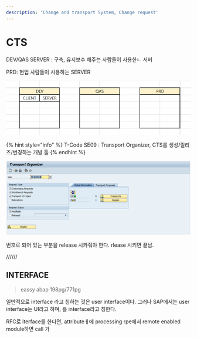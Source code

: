 ```yaml
---
description: 'Change and transport System, Change request'
---
```


# CTS

DEV/QAS SERVER : 구축, 유지보수 해주는 사람들이 사용한ㄴ 서버

PRD: 현업 사람들이 사용하는 SERVER



![](../../.gitbook/assets/image%20%28397%29.png)

{% hint style="info" %}
T-Code SE09 : Transport Organizer, CTS를 생성/릴리즈/변경하는 개발 툴 
{% endhint %}

![T-Code SE09](../../.gitbook/assets/image%20%28396%29.png)

번호로 되어 있는 부분을 release 시캬줘야 한다. rlease 시키면 끝남. 



//////

## INTERFACE

> eassy abap 198pg/771pg

일반적으로 interface 라고 칭하는 것은 user interface이다. 그러나 SAP에서는 user interface는 UI라고 하며, 를 interface라고 칭한다. 

RFC로 iterface를 한다면, attributeㅔ에 processing rpe에서 remote enabled module하면 call 가



## 

